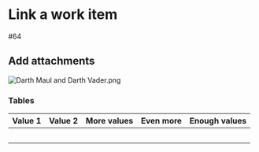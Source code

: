 # Link a work item

#64

## Add attachments

![Darth Maul and Darth Vader.png](/.attachments/Darth%20Maul%20and%20Darth%20Vader-63d017f8-fd4c-40a1-8419-4b2a9a57a23f.png)

### Tables

|Value 1|Value 2|  More values|  Even more| Enough values |
|--|--|--|--|--|
|  |  |  |  |  |
|  |  |  |  |  |
|  |  |  |  |  |
|  |  |  |  |  |
|  |  |  |  |  |







